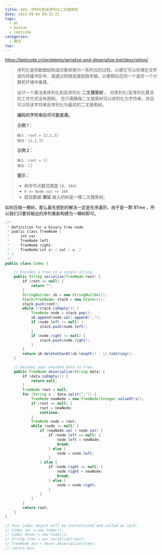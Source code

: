 ```yaml
---
title: 449. 序列化和反序列化二叉搜索树
date: 2023-09-04 09:32:21
tags:
  - 树
  - medium
  - leetcode
categories:
  - 算法
top:
---
```


https://leetcode.cn/problems/serialize-and-deserialize-bst/description/

<!-- more -->

> 序列化是将数据结构或对象转换为一系列位的过程，以便它可以存储在文件或内存缓冲区中，或通过网络连接链路传输，以便稍后在同一个或另一个计算机环境中重建。
>
> 设计一个算法来序列化和反序列化 **二叉搜索树** 。 对序列化/反序列化算法的工作方式没有限制。 您只需确保二叉搜索树可以序列化为字符串，并且可以将该字符串反序列化为最初的二叉搜索树。
>
> **编码的字符串应尽可能紧凑。**
>
>  
>
> **示例 1：**
>
> ```
> 输入：root = [2,1,3]
> 输出：[2,1,3]
> ```
>
> **示例 2：**
>
> ```
> 输入：root = []
> 输出：[]
> ```
>
>  
>
> **提示：**
>
> - 树中节点数范围是 `[0, 104]`
> - `0 <= Node.val <= 104`
> - 题目数据 **保证** 输入的树是一棵二叉搜索树。

如何压缩一棵树，那么最先想到的解法一定是先序遍历，由于是一颗 BTree ，所以我们只要将输出的序列重新构建为一棵树即可。

```java
/**
 * Definition for a binary tree node.
 * public class TreeNode {
 *     int val;
 *     TreeNode left;
 *     TreeNode right;
 *     TreeNode(int x) { val = x; }
 * }
 */
public class Codec {

    // Encodes a tree to a single string.
    public String serialize(TreeNode root) {
        if (root == null) {
            return "";
        }
        StringBuilder sb = new StringBuilder();
        Stack<TreeNode> stack = new Stack<>();
        stack.push(root);
        while (!stack.isEmpty()) {
            TreeNode node = stack.pop();
            sb.append(node.val).append(',');
            if (node.left != null) {
                stack.push(node.left);
            }
            if (node.right != null) {
                stack.push(node.right);
            }
        }
        return sb.deleteCharAt(sb.length() - 1).toString();
    }

    // Decodes your encoded data to tree.
    public TreeNode deserialize(String data) {
        if (data.isEmpty()) {
            return null;
        }
        TreeNode root = null;
        for (String s : data.split(",")) {
            TreeNode newNode = new TreeNode(Integer.valueOf(s));
            if (root == null) {
                root = newNode;
                continue;
            }
            TreeNode node = root;
            while (node != null) {
                if (newNode.val < node.val) {
                    if (node.left == null) {
                        node.left = newNode;
                        break;
                    } else {
                        node = node.left;
                    }
                } else {
                    if (node.right == null) {
                        node.right = newNode;
                        break;
                    } else {
                        node = node.right;
                    }
                }
            }
        }
        return root;
    }
}

// Your Codec object will be instantiated and called as such:
// Codec ser = new Codec();
// Codec deser = new Codec();
// String tree = ser.serialize(root);
// TreeNode ans = deser.deserialize(tree);
// return ans;
```


